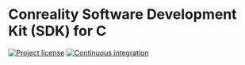 # Conreality Software Development Kit (SDK) for C

[![Project license](https://img.shields.io/badge/license-Public%20Domain-blue.svg)](https://unlicense.org)
[![Continuous integration](https://github.com/conreality/conreality.c/workflows/Continuous%20integration/badge.svg)](https://github.com/conreality/conreality.c/actions?query=workflow%3A%22Continuous+integration%22)
